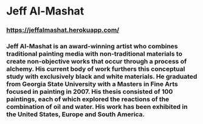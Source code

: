 # Jeff Al-Mashat

### https://jeffalmashat.herokuapp.com/

### Jeff Al-Mashat is an award-winning artist who combines traditional painting media with non-traditional materials to create non-objective works that occur through a process of alchemy. His current body of work furthers this conceptual study with exclusively black and white materials. He graduated from Georgia State University with a Masters in Fine Arts focused in painting in 2007. His thesis consisted of 100 paintings, each of which explored the reactions of the combination of oil and water. His work has been exhibited in the United States, Europe and South America.
